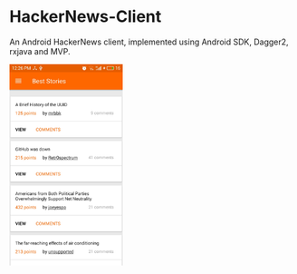 # HackerNews-Client

An Android HackerNews client, implemented using Android SDK, Dagger2, rxjava and MVP. 

<img src="/images/main-screen.jpg" width="200">
